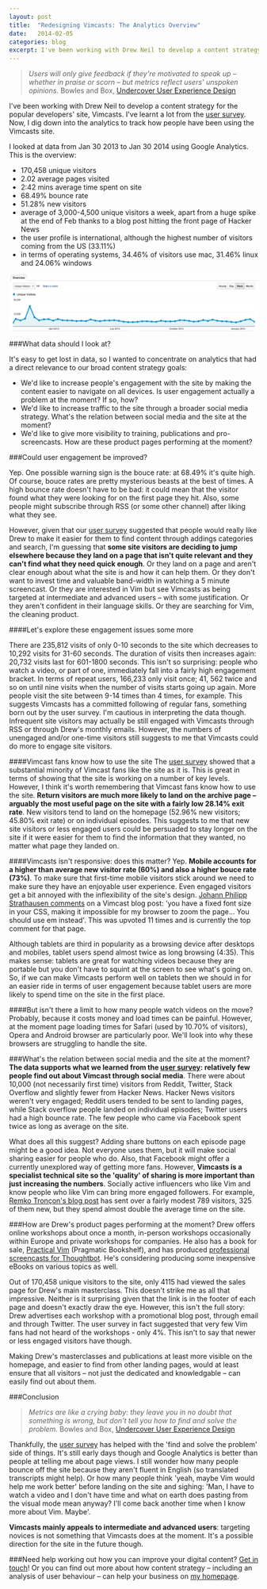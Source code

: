 ```yaml
---
layout: post
title:  "Redesigning Vimcasts: The Analytics Overview"
date:   2014-02-05 
categories: blog
excerpt: I've been working with Drew Neil to develop a content strategy for the popular developers' site, Vimcasts. I've learnt a lot from the user survey. For example, a majority of the 216 respondents would like Drew to add tags, categories and search. Now, I dig down into the analytics to track how people currently use the Vimcasts site.
---
```


>*Users will only give feedback if they're motivated to speak up – whether in praise or scorn – but metrics reflect users' unspoken opinions.*
> Bowles and Box, [Undercover User Experience Design][undercover]

I've been working with Drew Neil to develop a content strategy for the popular developers' site, Vimcasts. I've learnt a lot from the [user survey][survey]. Now, I dig down into the analytics to track how people have been using the Vimcasts site.

I looked at data from Jan 30 2013 to Jan 30 2014 using Google Analytics. This is the overview:

* 170,458 unique visitors
* 2.02 average pages visited
* 2:42 mins average time spent on site
* 68.49% bounce rate
* 51.28% new visitors
* average of 3,000-4,500 unique visitors a week, apart from a huge spike at the end of Feb thanks to a blog post hitting the front page of Hacker News
* the user profile is international, although the highest number of visitors coming from the US (33.11%)
* in terms of operating systems, 34.46% of visitors use mac, 31.46% linux and 24.06% windows

<img class = "Vimcasts_unique_visitors" src="/images/Vimcasts_unique_visitors.png" alt="a screenshot of Vimcasts unique visitors over the course of a year">

###What data should I look at?

It's easy to get lost in data, so I wanted to concentrate on analytics that had a direct relevance to our broad content strategy goals:

* We'd like to increase people's engagement with the site by making the content easier to navigate on all devices. Is user engagement actually a problem at the moment? If so, how?
* We'd like to increase traffic to the site through a broader social media strategy. What's the relation between social media and the site at the moment?
* We'd like to give more visibility to training, publications and pro-screencasts. How are these product pages performing at the moment?

###Could user engagement be improved?

Yep. One possible warning sign is the bouce rate: at 68.49% it's quite high. Of course, bouce rates are pretty mysterious beasts at the best of times. A high bounce rate doesn't have to be bad: it could mean that the visitor found what they were looking for on the first page they hit. Also, some people might subscribe through RSS (or some other channel) after liking what they see.

However, given that our [user survey][survey] suggested that people would really like Drew to make it easier for them to find content through addings categories and search, I'm guessing that **some site visitors are deciding to jump elsewhere because they land on a page that isn't quite relevant and they can't find what they need quick enough**. Or they land on a page and aren't clear enough about what the site is and how it can help them. Or they don't want to invest time and valuable band-width in watching a 5 minute screencast. Or they are interested in Vim but see Vimcasts as being targeted at intermediate and advanced users – with some justification. Or they aren't confident in their language skills. Or they are searching for Vim, the cleaning product. 

####Let's explore these engagement issues some more

There are 235,812 visits of only 0-10 seconds to the site which decreases to 10,292 visits for 31-60 seconds. The duration of visits then increases again: 20,732 visits last for 601-1800 seconds. This isn't so surprising: people who watch a video, or part of one, immediately fall into a fairly high engagement bracket.  In terms of repeat users, 166,233 only visit once; 41, 562 twice and so on until nine visits when the number of visits starts going up again. More people visit the site between 9-14 times than 4 times, for example. This suggests Vimcasts has a committed following of regular fans, something born out by the user survey. I'm cautious in interpreting the data though. Infrequent site visitors may actually be still engaged with Vimcasts through RSS or through Drew's monthly emails. However, the numbers of unengaged and/or one-time visitors still suggests to me that Vimcasts could do more to engage site visitors.

####Vimcast fans know how to use the site
The [user survey][survey] showed that a substantial minority of Vimcast fans like the site as it is. This is great in terms of showing that the site is working on a number of key levels. However, I think it's worth remembering that Vimcast fans know how to use the site. **Return visitors are much more likely to land on the archive page – arguably the most useful page on the site  with a fairly low 28.14% exit rate**. New visitors tend to land on the homepage (52.96% new visitors; 45.80% exit rate) or on individual episodes. This suggests to me that new site visitors or less engaged users could be persuaded to stay longer on the site if it were easier for them to find the information that they wanted, no matter what page they landed on.


####Vimcasts isn't responsive: does this matter?
Yep. **Mobile accounts for a higher than average new visitor rate (60%) and also a higher bouce rate (73%)**. To make sure that first-time mobile visitors stick around we need to make sure they have an enjoyable user experience. Even engaged visitors get a bit annoyed with the inflexibility of the site's design. [Johann Philipp Strathausen comments][fixedfont] on a Vimcast blog post: 'you have a fixed font size in your CSS, making it impossible for my browser to zoom the page... You should use em instead'. This was upvoted 11 times and is currently the top comment for that page. 

Although tablets are third in popularity as a browsing device after desktops and mobiles, tablet users spend almost twice as long browsing (4:35). This makes sense: tablets are great for watching videos because they are portable but you don't have to squint at the screen to see what's going on. So, if we can make Vimcasts perform well on tablets then we should in for an easier ride in terms of user engagement because tablet users are more likely to spend time on the site in the first place. 


####But isn't there a limit to how many people watch videos on the move?
Probably, because it costs money and load times can be painful. However, at the moment page loading times for Safari (used by 10.70% of visitors), Opera and Android browser are particularly poor. We'll look into why these browsers are struggling to handle the site.

###What's the relation between social media and the site at the moment?
**The data supports what we learned from the [user survey][survey]: relatively few people find out about Vimcast through social media**. There were about 10,000 (not necessarily first time) visitors from Reddit, Twitter, Stack Overflow and slightly fewer from Hacker News. Hacker News visitors weren't very engaged; Reddit users tended to be sent to landing pages, while Stack overflow people landed on individual episodes; Twitter users had a high bounce rate. The few people who came via Facebook spent twice as long as average on the site. 

What does all this suggest? Adding share buttons on each episode page might be a good idea. Not everyone uses them, but it will make social sharing easier for people who do. Also, that Facebook might offer a currently unexplored way of getting more fans. However, **Vimcasts is a specialist technical site so the 'quality' of sharing is more important than just increasing the numbers**. Socially active influencers who like Vim and know people who like Vim can bring more engaged followers. For example, [Remko Tronçon's blog post][remko] has sent over a fairly modest 789 visitors, 325 of them new, but they spend almost double the average time on the site. 

###How are Drew's product pages performing at the moment?
Drew offers online workshops about once a month, in-person workshops occasionally within Europe and private workshops for companies. He also has a book for sale, [Practical Vim][] (Pragmatic Bookshelf), and has produced [professional screencasts for Thoughtbot][thoughtbot]. He's considering producing some inexpensive eBooks on various topics as well. 

Out of 170,458 unique visitors to the site, only 4115 had viewed the sales page for Drew's main masterclass. This doesn't strike me as all that impressive. Neither is it surprising given that the link is in the footer of each page and doesn't exactly draw the eye. However, this isn't the full story: Drew advertises each workshop with a promotional blog post, through email and through Twitter. The user survey in fact suggested that very few Vim fans had not heard of the workshops - only 4%. This isn't to say that newer or less engaged visitors have though. 

Making Drew's masterclasses and publications at least more visible on the homepage, and easier to find from other landing pages, would at least ensure that all visitors – not just the dedicated and knowledgable – can easily find out about them.

###Conclusion
> *Metrics are like a crying baby: they leave you in no doubt that something is wrong, but don't tell you how to find and solve the problem.*
> Bowles and Box, [Undercover User Experience Design][undercover]

Thankfully, the [user survey][survey] has helped with the 'find and solve the problem' side of things. It's still early days though and Google Analytics is better than people at telling me about page views. I still wonder how many people bounce off the site because they aren't fluent in English (so translated transcripts might help). Or how many people think 'yeah, maybe Vim would help me work better' before landing on the site and sighing: 'Man, I have to watch a video and I don't have time and what on earth does pasting from the visual mode mean anyway? I'll come back another time when I know more about Vim. Maybe'. 

**Vimcasts mainly appeals to intermediate and advanced users**: targeting novices is not something that Vimcasts does at the moment. It's a possible direction for the site in the future though. 

###Need help working out how you can improve your digital content?
[Get in touch][email]! Or you can find out more about how content strategy – including an analysis of user behaviour – can help your business on [my homepage][content strategy section]. 


[survey]: /blog/2014/01/27/Redesigning-Vimcasts-The_User_Survey.html
[email]: mailto:hannah.adcock@gmail.com
[content strategy section]: /#what_is_content_strategy_section
[remko]: http://el-tramo.be/blog/my-favorite-vim-plugins/
[Practical Vim]: http://el-tramo.be/blog/my-favorite-vim-plugins/
[thoughtbot]: https://learn.thoughtbot.com/products/21-navigating-ruby-files-with-vim
[undercover]: http://undercoverux.com/
[fixedfont]: http://vimcasts.org/blog/2013/02/habit-breaking-habit-making/#comment-816613999